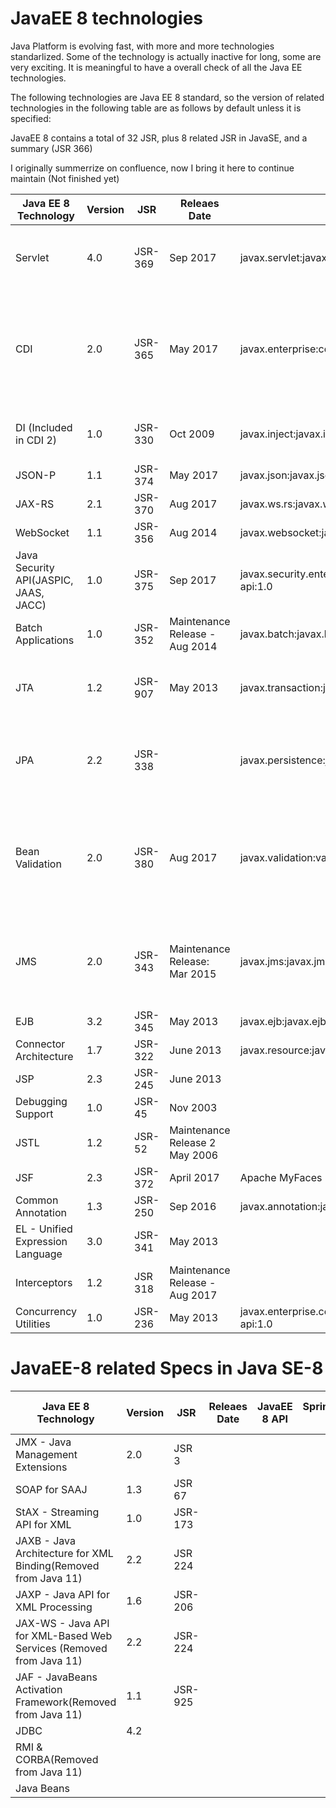 
# JavaEE 8 technologies

Java Platform is evolving fast, with more and more technologies standarlized.
Some of the technology is actually inactive for long, some are very exciting.
It is meaningful to have a overall check of all the Java EE technologies.

The following technologies are Java EE 8 standard, so the version of related technologies in the following table are as follows by default unless it is specified:

JavaEE 8 contains a total of 32 JSR, plus 8 related JSR in JavaSE, and a summary (JSR 366)

I originally summerrize on confluence, now I bring it here to continue maintain (Not finished yet)


| Java EE 8 Technology  | Version   |     JSR  | Releaes Date  | JavaEE 8 API  | Implementation | Spring5/SpringBoot 2.2  |
| --------------------- | --------- | -------- | ------------- | ---------- | -------------- | ------------- |
| Servlet               | 4.0                | JSR-369       | Sep 2017     | javax.servlet:javax.servlet-api:4.0.0  | Servlet Glassfish 5 Tomcat Jetty Wildfly |Spring can be configured with embedded Servlet Servers such as Tomcat or Jetty. | 
|CDI|2.0|JSR-365|May 2017|javax.enterprise:cdi-api:2.0 | Full Implement CDI 2: Weld 3(Seam)  - Used by JBOSS <br> Apache OpenWebBeans  - Used by TomEE | Spring/SpringBoot implements CDI in its own way. <br> Spring doesn't implement Java EE CDI 2.0 and is confirmed that they will support CDI 2 in the near future.|
|DI (Included in CDI 2)|1.0|JSR-330|Oct 2009 | javax.inject:javax.inject:1|Implementation of DI: Spring Guice Dagger|Spring implements DI 1.0 (JSR-330) which is a subset of CDI 2.|
|JSON-P|1.1|JSR-374|May 2017|javax.json:javax.json-api:1.1|Implementation of JSON-P: Glassfish javax.json - Used by JBoss| |
|JAX-RS|2.1|JSR-370|Aug 2017|javax.ws.rs:javax.ws.rs-api:2.1| Full Implementation: Jersey(2.27) - Eclipse-RESTeasy - Used by JBOSS; Apache-CXF(3.2.0) - used by TomEE+| |
|WebSocket|1.1|JSR-356|Aug 2014|javax.websocket:javax.websocket-api:1.1|Tyrus - Used by Glassfish; Tomcat, Jetty;Undertow - Used by Wildfly| |
|Java Security API(JASPIC, JAAS, JACC)|1.0|JSR-375|Sep 2017|javax.security.enterprise:javax.security.enterprise-api:1.0|Soteria - Used by Glassfish(org.glassfish.soteria:javax.security.enterprise:1.0)| |
|Batch Applications|1.0|JSR-352|Maintenance Release - Aug 2014|javax.batch:javax.batch-api:1.0.1|JBatch; Spring Batch 3| Spring Batch 3 is a full implementation of JSR 352 |
|JTA|1.2|JSR-907|May 2013|javax.transaction:javax.transaction-api:1.2|Glassfish 5;Apache Geronimo Transaction - Used by TomEE;Narayana(Seam) - Used by Wildfly; Atomikos - A commercial JPA;Bitronix - Not active, but a popular standalone one.|Spring provides an abstraction on top of  Transaction Management, including JTA.|
|JPA|2.2|JSR-338||javax.persistence:javax.persistence-api:2.2|Full Implementation of JPA 2.2; EclipseLink 2.7 onwards; Hibernate 5.3 onwards;DataNucleus 5.1 onwards|Spring DATA JPA is an abstraction which builds on top of other JPA provider such as Hibernate JPA|
|Bean Validation|2.0|JSR-380|Aug 2017|javax.validation:validation-api:2.0.0.final|Hibernate Validator - Used by JBoss;Apache BVal - Used by TomEE |Spring integrates with Hibernate Validation.The thing to flag is that spring doesn't turn on validation by default, there is a need to use @Valid to turn it on|
|JMS|2.0|JSR-343|Maintenance Release: Mar 2015|javax.jms:javax.jms-api:2.0|Eclipse OpenMQ - Used in GlassFish<br> Apache ActiveMQ  - Used by TomEE+;Active MQ 5 - Classic - doesn't support JMS 2 <br> Active MQ Artemis support JMS 2 <br> RabbitMQ - Not a compliance to JMS <br> HornetQ - Full compliance of JMS2, has merged to Artemis <br> Amazon SQS - Support JMS 1.1|
|EJB|3.2|JSR-345|May 2013|javax.ejb:javax.ejb-api:3.2|Apache OpenEJB - Used by TomEE Glassfish 5.0|
|Connector Architecture|1.7|JSR-322|June 2013|javax.resource:javax.resource-api:1.7|GlassFish 5.0 Apache Geronimo Connector - Used by TomEE+|
|JSP|2.3|JSR-245|June 2013|||
|Debugging Support|1.0|JSR-45|Nov 2003|||
|JSTL|1.2|JSR-52|Maintenance Release 2 May 2006|||
|JSF|2.3|JSR-372|April 2017|Apache MyFaces - Used by TomEE+(Not sure TomEE)||
|Common Annotation|1.3|JSR-250|Sep 2016|javax.annotation:javax.annotation-api:1.3||
|EL - Unified Expression Language|3.0|JSR-341|May 2013|||
|Interceptors|1.2|JSR 318|Maintenance Release - Aug 2017|||
|Concurrency Utilities|1.0|JSR-236|May 2013|javax.enterprise.concurrent:javax.enterprise.concurrent-api:1.0|

# JavaEE-8 related Specs in Java SE-8

| Java EE 8 Technology   | Version |     JSR       | Releaes Date  | JavaEE 8 API  | Spring5/SpringBoot 2.2 | Implementation -  Reference Implementation |
| --------------------- | ----------------- | ------------- | ------------- | ------------- | --------------------- | ------------- |
|JMX - Java Management Extensions|2.0|JSR 3||||
|SOAP for SAAJ|1.3|JSR 67||||
|StAX - Streaming API for XML|1.0|JSR-173||||
|JAXB - Java Architecture for XML Binding(Removed from Java 11)|2.2|JSR 224||||
|JAXP - Java API for XML Processing|1.6|JSR-206||||
|JAX-WS - Java API for XML-Based Web Services (Removed from Java 11)|2.2|JSR-224||||
|JAF - JavaBeans Activation Framework(Removed from Java 11)|1.1|JSR-925||||
|JDBC|4.2|||||
|RMI & CORBA(Removed from Java 11)||||||
|Java Beans||||||
